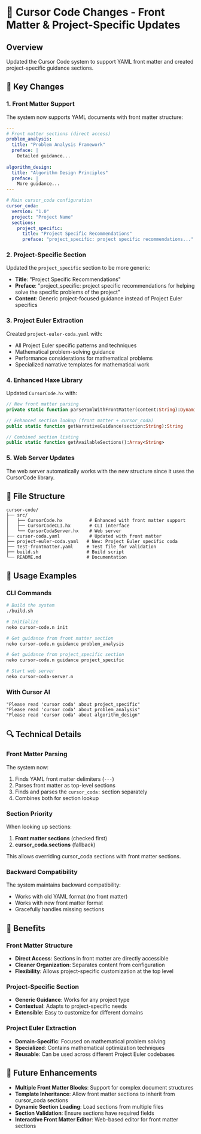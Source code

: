 # 🔄 Cursor Code Changes - Front Matter & Project-Specific Updates

## Overview

Updated the Cursor Code system to support YAML front matter and created project-specific guidance sections.

## 🔧 Key Changes

### 1. **Front Matter Support**

The system now supports YAML documents with front matter structure:

```yaml
---
# Front matter sections (direct access)
problem_analysis:
  title: "Problem Analysis Framework"
  preface: |
    Detailed guidance...
  
algorithm_design:
  title: "Algorithm Design Principles"
  preface: |
    More guidance...
---

# Main cursor_coda configuration
cursor_coda:
  version: "1.0"
  project: "Project Name"
  sections:
    project_specific:
      title: "Project Specific Recommendations"
      preface: "project_specific: project specific recommendations..."
```

### 2. **Project-Specific Section**

Updated the `project_specific` section to be more generic:

- **Title**: "Project Specific Recommendations"
- **Preface**: "project_specific: project specific recommendations for helping solve the specific problems of the project"
- **Content**: Generic project-focused guidance instead of Project Euler specifics

### 3. **Project Euler Extraction**

Created `project-euler-coda.yaml` with:
- All Project Euler specific patterns and techniques
- Mathematical problem-solving guidance
- Performance considerations for mathematical problems
- Specialized narrative templates for mathematical work

### 4. **Enhanced Haxe Library**

Updated `CursorCode.hx` with:

```haxe
// New front matter parsing
private static function parseYamlWithFrontMatter(content:String):Dynamic

// Enhanced section lookup (front matter + cursor_coda)
public static function getNarrativeGuidance(section:String):String

// Combined section listing
public static function getAvailableSections():Array<String>
```

### 5. **Web Server Updates**

The web server automatically works with the new structure since it uses the CursorCode library.

## 📁 File Structure

```
cursor-code/
├── src/
│   ├── CursorCode.hx          # Enhanced with front matter support
│   ├── CursorCodeCLI.hx       # CLI interface
│   └── CursorCodaServer.hx    # Web server
├── cursor-coda.yaml           # Updated with front matter
├── project-euler-coda.yaml   # New: Project Euler specific coda
├── test-frontmatter.yaml     # Test file for validation
├── build.sh                  # Build script
└── README.md                 # Documentation
```

## 🚀 Usage Examples

### CLI Commands

```bash
# Build the system
./build.sh

# Initialize
neko cursor-code.n init

# Get guidance from front matter section
neko cursor-code.n guidance problem_analysis

# Get guidance from project_specific section
neko cursor-code.n guidance project_specific

# Start web server
neko cursor-coda-server.n
```

### With Cursor AI

```
"Please read 'cursor coda' about project_specific"
"Please read 'cursor coda' about problem_analysis"
"Please read 'cursor coda' about algorithm_design"
```

## 🔍 Technical Details

### Front Matter Parsing

The system now:
1. Finds YAML front matter delimiters (`---`)
2. Parses front matter as top-level sections
3. Finds and parses the `cursor_coda:` section separately
4. Combines both for section lookup

### Section Priority

When looking up sections:
1. **Front matter sections** (checked first)
2. **cursor_coda.sections** (fallback)

This allows overriding cursor_coda sections with front matter sections.

### Backward Compatibility

The system maintains backward compatibility:
- Works with old YAML format (no front matter)
- Works with new front matter format
- Gracefully handles missing sections

## 🎯 Benefits

### Front Matter Structure
- **Direct Access**: Sections in front matter are directly accessible
- **Cleaner Organization**: Separates content from configuration
- **Flexibility**: Allows project-specific customization at the top level

### Project-Specific Section
- **Generic Guidance**: Works for any project type
- **Contextual**: Adapts to project-specific needs
- **Extensible**: Easy to customize for different domains

### Project Euler Extraction
- **Domain-Specific**: Focused on mathematical problem solving
- **Specialized**: Contains mathematical optimization techniques
- **Reusable**: Can be used across different Project Euler codebases

## 🔮 Future Enhancements

- **Multiple Front Matter Blocks**: Support for complex document structures
- **Template Inheritance**: Allow front matter sections to inherit from cursor_coda sections
- **Dynamic Section Loading**: Load sections from multiple files
- **Section Validation**: Ensure sections have required fields
- **Interactive Front Matter Editor**: Web-based editor for front matter sections